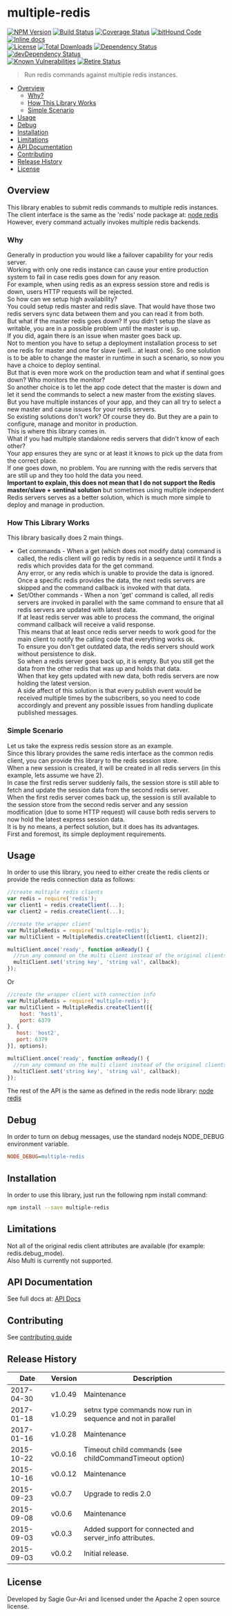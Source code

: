 # multiple-redis

[![NPM Version](http://img.shields.io/npm/v/multiple-redis.svg?style=flat)](https://www.npmjs.org/package/multiple-redis) [![Build Status](https://travis-ci.org/sagiegurari/multiple-redis.svg)](http://travis-ci.org/sagiegurari/multiple-redis) [![Coverage Status](https://coveralls.io/repos/sagiegurari/multiple-redis/badge.svg)](https://coveralls.io/r/sagiegurari/multiple-redis) [![bitHound Code](https://www.bithound.io/github/sagiegurari/multiple-redis/badges/code.svg)](https://www.bithound.io/github/sagiegurari/multiple-redis) [![Inline docs](http://inch-ci.org/github/sagiegurari/multiple-redis.svg?branch=master)](http://inch-ci.org/github/sagiegurari/multiple-redis)<br>
[![License](https://img.shields.io/npm/l/multiple-redis.svg?style=flat)](https://github.com/sagiegurari/multiple-redis/blob/master/LICENSE) [![Total Downloads](https://img.shields.io/npm/dt/multiple-redis.svg?style=flat)](https://www.npmjs.org/package/multiple-redis) [![Dependency Status](https://david-dm.org/sagiegurari/multiple-redis.svg)](https://david-dm.org/sagiegurari/multiple-redis) [![devDependency Status](https://david-dm.org/sagiegurari/multiple-redis/dev-status.svg)](https://david-dm.org/sagiegurari/multiple-redis?type=dev)<br>
[![Known Vulnerabilities](https://snyk.io/test/github/sagiegurari/multiple-redis/badge.svg)](https://snyk.io/test/github/sagiegurari/multiple-redis) [![Retire Status](http://retire.insecurity.today/api/image?uri=https://raw.githubusercontent.com/sagiegurari/multiple-redis/master/package.json)](http://retire.insecurity.today/api/image?uri=https://raw.githubusercontent.com/sagiegurari/multiple-redis/master/package.json)

> Run redis commands against multiple redis instances.

* [Overview](#overview)
  * [Why?](#why)
  * [How This Library Works](#howlibworks)
  * [Simple Scenario](#scenario)
* [Usage](#usage)
* [Debug](#debug)
* [Installation](#installation)
* [Limitations](#limitations)
* [API Documentation](docs/api.md)
* [Contributing](.github/CONTRIBUTING.md)
* [Release History](#history)
* [License](#license)

<a name="overview"></a>
## Overview
This library enables to submit redis commands to multiple redis instances.<br>
The client interface is the same as the 'redis' node package at: [node redis](https://github.com/NodeRedis/node_redis)<br>
However, every command actually invokes multiple redis backends.

<a name="why"></a>
### Why
Generally in production you would like a failover capability for your redis server.<br>
Working with only one redis instance can cause your entire production system to fail in case redis goes down for any reason.<br>
For example, when using redis as an express session store and redis is down, users HTTP requests will be rejected.<br>
So how can we setup high availability?<br>
You could setup redis master and redis slave. That would have those two redis servers sync data between them and you can read it from both.<br>
But what if the master redis goes down? If you didn't setup the slave as writable, you are in a possible problem until the master is up.<br>
If you did, again there is an issue when master goes back up.<br>
Not to mention you have to setup a deployment installation process to set one redis for master and one for slave (well... at least one).
So one solution is to be able to change the master in runtime in such a scenario, so now you have a choice to deploy sentinal.<br>
But that is even more work on the production team and what if sentinal goes down? Who monitors the monitor?<br>
So another choice is to let the app code detect that the master is down and let it send the commands to select a new master from the existing slaves.<br>
But you have multiple instances of your app, and they can all try to select a new master and cause issues for your redis servers.<br>
So existing solutions don't work? Of course they do. But they are a pain to configure, manage and monitor in production.<br>
This is where this library comes in.<br>
What if you had multiple standalone redis servers that didn't know of each other?<br>
Your app ensures they are sync or at least it knows to pick up the data from the correct place.<br>
If one goes down, no problem. You are running with the redis servers that are still up and they too hold the data you need.<br>
**Important to explain, this does not mean that I do not support the Redis master/slave + sentinal solution** but sometimes using multiple
independent Redis servers serves as a better solution, which is much more simple to deploy and manage in production.

<a name="howlibworks"></a>
### How This Library Works
This library basically does 2 main things.

* Get commands - When a get (which does not modify data) command is called, the redis client will go redis by redis in a sequence until it finds a redis which provides data for the get command.<br>Any error, or any redis which is unable to provide the data is ignored.<br>Once a specific redis provides the data, the next redis servers are skipped and the command callback is invoked with that data.
* Set/Other commands - When a non 'get' command is called, all redis servers are invoked in parallel with the same command to ensure that all redis servers are updated with latest data.<br>If at least redis server was able to process the command, the original command callback will receive a valid response.<br>This means that at least once redis server needs to work good for the main client to notify the calling code that everything works ok.<br>To ensure you don't get outdated data, the redis servers should work without persistence to disk.<br>So when a redis server goes back up, it is empty. But you still get the data from the other redis that was up and holds that data.<br>When that key gets updated with new data, both redis servers are now holding the latest version.<br>A side affect of this solution is that every publish event would be received multiple times by the subscribers, so you need to code accordingly and prevent any possible issues from handling duplicate published messages.

<a name="scenario"></a>
### Simple Scenario
Let us take the express redis session store as an example.<br>
Since this library provides the same redis interface as the common redis client, you can provide this library to the redis session store.<br>
When a new session is created, it will be created in all redis servers (in this example, lets assume we have 2).<br>
In case the first redis server suddenly fails, the session store is still able to fetch and update the session data from the second redis server.<br>
When the first redis server comes back up, the session is still available to the session store from the second redis server and
any session modification (due to some HTTP request) will cause both redis servers to now hold the latest express session data.<br>
It is by no means, a perfect solution, but it does has its advantages.<br>
First and foremost, its simple deployment requirements.

<a name="usage"></a>
## Usage
In order to use this library, you need to either create the redis clients or provide the redis connection data as follows:

```js
//create multiple redis clients
var redis = require('redis');
var client1 = redis.createClient(...);
var client2 = redis.createClient(...);

//create the wrapper client
var MultipleRedis = require('multiple-redis');
var multiClient = MultipleRedis.createClient([client1, client2]);

multiClient.once('ready', function onReady() {
  //run any command on the multi client instead of the original clients
  multiClient.set('string key', 'string val', callback);
});
```

Or

```js
//create the wrapper client with connection info
var MultipleRedis = require('multiple-redis');
var multiClient = MultipleRedis.createClient([{
    host: 'host1',
    port: 6379
}, {
   host: 'host2',
   port: 6379
}], options);

multiClient.once('ready', function onReady() {
  //run any command on the multi client instead of the original clients
  multiClient.set('string key', 'string val', callback);
});
```

The rest of the API is the same as defined in the redis node library: [node redis](https://github.com/NodeRedis/node_redis#api)
<br>
<a name="debug"></a>
## Debug
In order to turn on debug messages, use the standard nodejs NODE_DEBUG environment variable.

````ini
NODE_DEBUG=multiple-redis
````

<a name="installation"></a>
## Installation
In order to use this library, just run the following npm install command:

```sh
npm install --save multiple-redis
```

<a name="limitations"></a>
## Limitations
Not all of the original redis client attributes are available (for example: redis.debug_mode).<br>
Also Multi is currently not supported.

## API Documentation
See full docs at: [API Docs](docs/api.md)

## Contributing
See [contributing guide](.github/CONTRIBUTING.md)

<a name="history"></a>
## Release History

| Date        | Version | Description |
| ----------- | ------- | ----------- |
| 2017-04-30  | v1.0.49 | Maintenance |
| 2017-01-18  | v1.0.29 | setnx type commands now run in sequence and not in parallel |
| 2017-01-16  | v1.0.28 | Maintenance |
| 2015-10-22  | v0.0.16 | Timeout child commands (see childCommandTimeout option) |
| 2015-10-16  | v0.0.12 | Maintenance |
| 2015-09-23  | v0.0.7  | Upgrade to redis 2.0 |
| 2015-09-08  | v0.0.6  | Maintenance |
| 2015-09-03  | v0.0.3  | Added support for connected and server_info attributes. |
| 2015-09-03  | v0.0.2  | Initial release. |

<a name="license"></a>
## License
Developed by Sagie Gur-Ari and licensed under the Apache 2 open source license.
